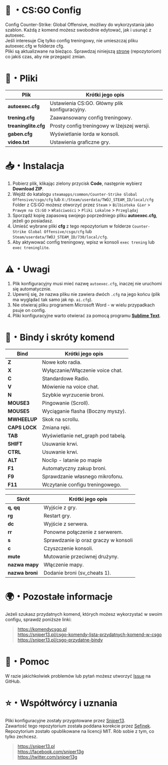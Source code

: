 # 🔫 ・CS:GO Config
Config Counter-Strike: Global Offensive, możliwy do wykorzystania jako szablon. Każdą z komend możesz swobodnie edytować, jak i usunąć z autoexec.  
Jeśli interesuje Cię tylko config treningowy, nie umieszczaj pliku autoexec.cfg w folderze cfg.  
Pliki są aktualizwane na bieżąco. Sprawdzaj niniejszą [stronę](https://github.com/XIIIG/CS-GO-Config) (repozytoriom) co jakiś czas, aby nie przegapić zmian.

# 📂・Pliki
| Plik                 | Krótki jego opis                              |
|----------------------|-----------------------------------------------|
| **autoexec.cfg**     | Ustawienia CS:GO. Główny plik konfiguracyjny. |
| **trening.cfg**      | Zaawansowany config treningowy.               |
| **treaninglite.cfg** | Prosty config treningowy w lżejszej wersji.   |
| **gaben.cfg**        | Wyświetlanie lorda w konsoli.                 |
| **video.txt**        | Ustawienia graficzne gry.                     |

# 📥・Instalacja
1. Pobierz plik, klikając zielony przycisk **Code**, następnie wybierz **Download ZIP**.
2. Wejdź do katalogu `steamapps/common/Counter-Strike Global Offensive/csgo/cfg` lub `X:/Steam/userdata/TWÓJ_STEAM_ID/local/cfg`\
Folder z CS:GO możesz otworzyć przez `Steam` > `Bilbioteka Gier` > `Prawym na CS:GO` > `Właściwości` > `Pliki Lokalne` > `Przeglądaj`
3. Sporządź kopię zapasową swojego poprzedniego pliku **autoexec.cfg**, jeżeli go posiadasz.
4. Umieść wybrane pliki **cfg** z tego repozytorium w folderze `Counter-Strike Global Offensive/csgo/cfg` lub `Steam/userdata/TWÓJ_STEAM_ID/730/local/cfg`.
5. Aby aktywować config treningowy, wpisz w konsoli `exec trening` lub `exec treninglite`.

# ⚠️・Uwagi
1. Plik konfiguracyjny musi mieć nazwę `autoexec.cfg`, inaczej nie uruchomi się automatycznie.
2. Upewnij się, że nazwa pliku nie zawiera dwóch `.cfg` na jego końcu (plik ma wyglądać tak samo jak np. `ai.cfg`).
3. Nie otwieraj pliku programem Microsoft Word - w wielu przypadkach psuje on config.
2. Pliki konfiguracyjne warto otwierać za pomocą programu [**Sublime Text**](https://www.sublimetext.com).

# 📄・Bindy i skróty komend
| Bind                  | Krótki jego opis                              |
|-----------------------|-----------------------------------------------|
| **Z**                 | Nowe koło radia.                              |
| **X**                 | Wyłączanie/Włączenie voice chat.              |
| **C**                 | Standardowe Radio.                            |
| **V**                 | Mówienie na voice chat.                       |
| **N**                 | Szybkie wyrzucenie broni.                     |
| **MOUSE3**            | Pingowanie (Scroll).                          |
| **MOUSE5**            | Wyciąganie flasha (Boczny myszy).             |
| **MWHEELUP**          | Skok na scrollu.                              |
| **CAPS LOCK**         | Zmiana ręki.                                  |
| **TAB**               | Wyświetlanie net_graph pod tabelą.            |
| **SHIFT**             | Usuwanie krwi.                                |
| **CTRL**              | Usuwanie krwi.                                |
| **ALT**               | Noclip - latanie po mapie                     |
| **F1**                | Automatyczny zakup broni.                     |
| **F9**                | Sprawdzanie własnego mikrofonu.               |
| **F11**               | Wczytanie configu treningowego.               |

| Skrót                 | Krótki jego opis                              |
|-----------------------|-----------------------------------------------|
| **q, qq**             | Wyjście z gry.                                |
| **rg**                | Restart gry.                                  |
| **dc**                | Wyjście z serwera.                            |
| **rr**                | Ponowne połączenie z serwerem.                |
| **s**                 | Sprawdzanie ip oraz graczy w konsoli          |
| **c**                 | Czyszczenie konsoli.                          |
| **mute**              | Mutowanie przeciwnej drużyny.                 |
| **nazwa mapy**        | Włączenie mapy.                               |
| **nazwa broni**       | Dodanie broni (sv_cheats 1).                  |

# 🌍・Pozostałe informacje
Jeżeli szukasz przydatnych komend, których możesz wykorzystać w swoim configu, sprawdź poniższe linki:  

> https://komendycsgo.pl \
> https://sniper13.pl/csgo-komendy-lista-przydatnych-komend-w-csgo \
> https://sniper13.pl/csgo-przydatne-bindy

# 🤝・Pomoc
W razie jakichkolwiek problemów lub pytań możesz utworzyć [Issue](https://github.com/XIIIG/CS-GO-Config/issues) na GitHub.

# ⭐・Współtwórcy i uznania
Pliki konfiguracyjne zostały przygotowane przez [Sniper13](https://github.com/XIIIG).  
Zawartość tego repozytorium została poddana korekcie przez [Sefinek](https://github.com/sefinek24).  
Repozytorium zostało opublikowane na licencji MIT. Rób sobie z tym, co tylko zechcesz.

> https://sniper13.pl  
> https://facebook.com/sniper13g  
> https://twitter.com/sniper13g
